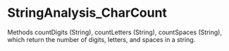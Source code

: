 # StringAnalysis_CharCount

Methods countDigits (String), countLetters (String), countSpaces (String), 
which return the number of digits, letters, and spaces in a string.

